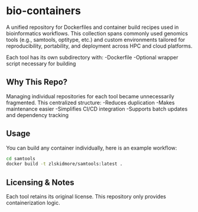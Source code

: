 # bio-containers
A unified repository for Dockerfiles and container build recipes used in bioinformatics workflows. This collection spans commonly used genomics tools (e.g., samtools, optitype, etc.) and custom environments tailored for reproducibility, portability, and deployment across HPC and cloud platforms.

Each tool has its own subdirectory with:
-Dockerfile
-Optional wrapper script necessary for building

## Why This Repo?
Managing individual repositories for each tool became unnecessarily fragmented. This centralized structure:
-Reduces duplication
-Makes maintenance easier
-Simplifies CI/CD integration
-Supports batch updates and dependency tracking

## Usage
You can build any container individually, here is an example workflow:
```bash
cd samtools
docker build -t zlskidmore/samtools:latest .
```

## Licensing & Notes
Each tool retains its original license. This repository only provides containerization logic.
